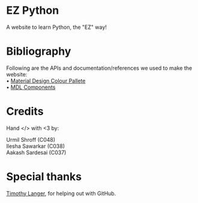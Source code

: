 # EZ Python
A website to learn Python, the "EZ" way!

# Bibliography
Following are the APIs and documentation/references we used to make the website:<br>• [Material Design Colour Pallete](https://material.io/guidelines/style/color.html#color-color-palette)<br>• [MDL Components](https://getmdl.io/components/index.html)

# Credits
Hand </> with <3 by:

Urmil Shroff (C048)<br>Ilesha Sawarkar (C038)<br>Aakash Sardesai (C037)

# Special thanks
[Timothy Langer](https://plus.google.com/+TimothyLanger), for helping out with GitHub.
